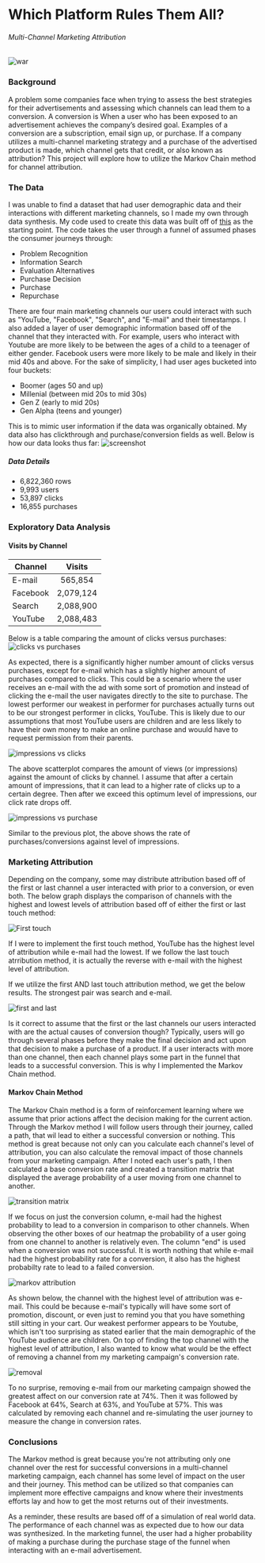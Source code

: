 # Which Platform Rules Them All?
###### Multi-Channel Marketing Attribution 
![war](https://github.com/okwan91/mcmattribution/blob/main/social-media-war.jpg)

### Background
A problem some companies face when trying to assess the best strategies for their advertisements and assessing which channels can lead them to a conversion. A conversion is When a user who has been exposed to an advertisement achieves the company’s desired goal. Examples of a conversion are a subscription, email sign up, or purchase. If a company utilizes a multi-channel marketing strategy and a purchase of the advertised product is made, which channel gets that credit, or also known as attribution? This project will explore how to utilize the Markov Chain method for channel attribution.

### The Data
I was unable to find a dataset that had user demographic data and their interactions with different marketing channels, so I made my own through data synthesis. My code used to create this data was built off of [this](https://github.com/ryan-kasi/mcm_synthetic_data/blob/main/mcm%20synthetic%20data.ipynb) as the starting point. The code takes the user through a funnel of assumed phases the consumer journeys through:
* Problem Recognition
* Information Search
* Evaluation Alternatives
* Purchase Decision
* Purchase
* Repurchase

There are four main marketing channels our users could interact with such as "YouTube, "Facebook", "Search", and "E-mail" and their timestamps. I also added a layer of user demographic information based off of the channel that they interacted with. For example, users who interact with Youtube are more likely to be between the ages of a child to a teenager of either gender. Facebook users were more likely to be male and likely in their mid 40s and above. For the sake of simplicity, I had user ages bucketed into four buckets:
* Boomer (ages 50 and up)
* Millenial (between mid 20s to mid 30s)
* Gen Z (early to mid 20s)
* Gen Alpha (teens and younger)

This is to mimic user information if the data was organically obtained. My data also has clickthrough and purchase/conversion fields as well. Below is how our data looks thus far:
![screenshot](https://github.com/okwan91/mcmattribution/blob/main/Graphs/datascreen.png)

##### Data Details
* 6,822,360 rows 
* 9,993 users
* 53,897 clicks
* 16,855 purchases

### Exploratory Data Analysis
#### Visits by Channel
|     Channel    |      Visits     |
| -------------  |:---------------:|
| E-mail         | 565,854         |
| Facebook       | 2,079,124       |
| Search         | 2,088,900       |
| YouTube        | 2,088,483       |


Below is a table comparing the amount of clicks versus purchases:
![clicks vs purchases](https://github.com/okwan91/mcmattribution/blob/main/Graphs/clicksvspurch.png)

As expected, there is a significantly higher number amount of clicks versus purchases, except for e-mail which has a slightly higher amount of purchases compared to clicks. This could be a scenario where the user receives an e-mail with the ad with some sort of promotion and instead of clicking the e-mail the user navigates directly to the site to purchase. The lowest performer our weakest in performer for purchases actually turns out to be our strongest performer in clicks, YouTube. This is likely due to our assumptions that most YouTube users are children and are less likely to have their own money to make an online purchase and wouuld have to request permission from their parents. 

![impressions vs clicks](https://github.com/okwan91/mcmattribution/blob/main/Graphs/Channelimpvsclicks.png)

The above scatterplot compares the amount of views (or impressions) against the amount of clicks by channel. I assume that after a certain amount of impressions, that it can lead to a higher rate of clicks up to a certain degree. Then after we exceed this optimum level of impressions, our click rate drops off.

![impressions vs purchase](https://github.com/okwan91/mcmattribution/blob/main/Graphs/Channelimpvsbuy.png)

Similar to the previous plot, the above shows the rate of purchases/conversions against level of impressions.

### Marketing Attribution
Depending on the company, some may distribute attribution based off of the first or last channel a user interacted with prior to a conversion, or even both. The below graph displays the comparison of channels with the highest and lowest levels of attribution based off of either the first or last touch method:

![First touch](https://github.com/okwan91/mcmattribution/blob/main/Graphs/firstvlast.png)

If I were to implement the first touch method, YouTube has the highest level of attribution while e-mail had the lowest. If we follow the last touch atrribution method, it is actually the reverse with e-mail with the highest level of attribution.

If we utilize the first AND last touch attribution method, we get the below results. The strongest pair was search and e-mail.

![first and last](https://github.com/okwan91/mcmattribution/blob/main/Graphs/firstalast.png)

Is it correct to assume that the first or the last channels our users interacted with are the actual causes of conversion though? Typically, users will go through several phases before they make the final decision and act upon that decision to make a purchase of a product. If a user interacts with more than one channel, then each channel plays some part in the funnel that leads to a successful conversion. This is why I implemented the Markov Chain method.

#### Markov Chain Method
The Markov Chain method is a form of reinforcement learning where we assume that prior actions affect the decision making for the current action. Through the Markov method I will follow users through their journey, called a path, that wil lead to either a successful conversion or nothing. This method is great because not only can you calculate each channel's level of attribution, you can also calculate the removal impact of those channels from your marketing campaign. After I noted each user's path, I then calculated a base conversion rate and created a transition matrix that displayed the average probability of a user moving from one channel to another. 

![transition matrix](https://github.com/okwan91/mcmattribution/blob/main/Graphs/transitionheatmap.png)

If we focus on just the conversion column, e-mail had the highest probability to lead to a conversion in comparison to other channels. When observing the other boxes of our heatmap the probability of a user going from one channel to another is relatively even. The column "end" is used when a conversion was not successful. It is worth nothing that while e-mail had the highest probability rate for a conversion, it also has the highest probabilty rate to lead to a failed conversion. 

![markov attribution](https://github.com/okwan91/mcmattribution/blob/main/Graphs/channelattlvls.png)

As shown below, the channel with the highest level of attribution was e-mail. This could be because e-mail's typically will have some sort of promotion, discount, or even just to remind you that you have something still sitting in your cart. Our weakest performer appears to be Youtube, which isn't too surprising as stated earlier that the main demographic of the YouTube audience are children. On top of finding the top channel with the highest level of attribution, I also wanted to know what would be the effect of removing a channel from my marketing campaign's conversion rate.

![removal](https://github.com/okwan91/mcmattribution/blob/main/Graphs/channelremoval.png)

To no surprise, removing e-mail from our marketing campaign showed the greatest affect on our conversion rate at 74%. Then it was followed by Facebook at 64%, Search at 63%, and YouTube at 57%. This was calculated by removing each channel and re-simulating the user journey to measure the change in conversion rates. 

### Conclusions
The Markov method is great because you're not attributing only one channel over the rest for successful conversions in a multi-channel marketing campaign, each channel has some level of impact on the user and their journey. This method can be utilized so that companies can implement more effective campaigns and know where their investments efforts lay and how to get the most returns out of their investments. 

As a reminder, these results are based off of a simulation of real world data. The performance of each channel was as expected due to how our data was synthesized. In the marketing funnel, the user had a higher probability of making a purchase during the purchase stage of the funnel when interacting with an e-mail advertisement. 


